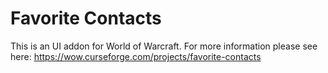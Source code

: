 # Favorite Contacts

This is an UI addon for World of Warcraft. For more information please see here: https://wow.curseforge.com/projects/favorite-contacts
